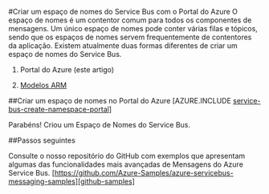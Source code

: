 <properties
   pageTitle="Criar um espaço de nomes do Service Bus com o Portal do Azure | Microsoft Azure"
   description="Para começar a utilizar o Service Bus, precisa de um espaço de nomes. Eis como criar um espaço de nomes com o Portal do Azure."
   services="service-bus"
   documentationCenter=".net"
   authors="jtaubensee"
   manager="timlt"
   editor="sethmanheim"/>

<tags
   ms.service="service-bus"
   ms.devlang="tbd"
   ms.topic="get-started-article"
   ms.tgt_pltfrm="dotnet"
   ms.workload="na"
   ms.date="06/07/2016"
   ms.author="jotaub@microsoft.com"/>

#Criar um espaço de nomes do Service Bus com o Portal do Azure
O espaço de nomes é um contentor comum para todos os componentes de mensagens. Um único espaço de nomes pode conter várias filas e tópicos, sendo que os espaços de nomes servem frequentemente de contentores da aplicação. Existem atualmente duas formas diferentes de criar um espaço de nomes do Service Bus.

1.  Portal do Azure (este artigo)

2.  [Modelos ARM][create-namespace-using-arm]

##Criar um espaço de nomes no Portal do Azure
[AZURE.INCLUDE [service-bus-create-namespace-portal](../../includes/service-bus-create-namespace-portal.md)]

Parabéns! Criou um Espaço de Nomes do Service Bus.

##Passos seguintes

Consulte o nosso repositório do GitHub com exemplos que apresentam algumas das funcionalidades mais avançadas de Mensagens do Azure Service Bus.
[https://github.com/Azure-Samples/azure-servicebus-messaging-samples][github-samples]

[create-namespace-using-arm]: ./service-bus-resource-manager-overview.md
[github-samples]: https://github.com/Azure-Samples/azure-servicebus-messaging-samples


<!--HONumber=Aug16_HO1-->


